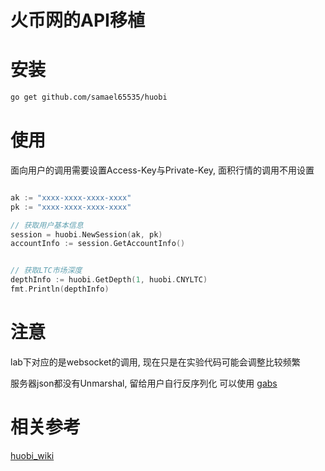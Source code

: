 # 火币网的API移植

# 安装
```bash
go get github.com/samael65535/huobi
```
# 使用
面向用户的调用需要设置Access-Key与Private-Key, 面积行情的调用不用设置
``` Go

ak := "xxxx-xxxx-xxxx-xxxx"
pk := "xxxx-xxxx-xxxx-xxxx"

// 获取用户基本信息
session = huobi.NewSession(ak, pk)
accountInfo := session.GetAccountInfo()


// 获取LTC市场深度
depthInfo := huobi.GetDepth(1, huobi.CNYLTC)
fmt.Println(depthInfo)
```

# 注意
lab下对应的是websocket的调用, 现在只是在实验代码可能会调整比较频繁

服务器json都没有Unmarshal, 留给用户自行反序列化
可以使用 [gabs](https://github.com/Jeffail/gabs)


# 相关参考
[huobi_wiki](https://github.com/huobiapi/API_Docs/wiki)

